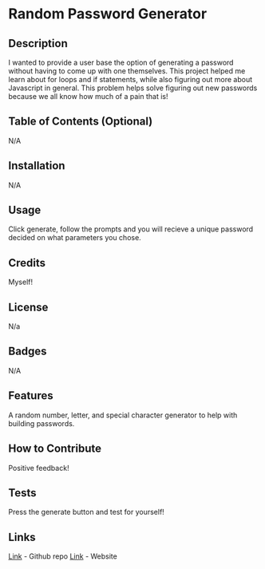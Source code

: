 # Random Password Generator

## Description

I wanted to provide a user base the option of generating a password without having to come up with one themselves. This project helped me learn about for loops and if statements, while also figuring out more about Javascript in general. This problem helps solve figuring out new passwords because we all know how much of a pain that is!

## Table of Contents (Optional)

N/A

## Installation

N/A

## Usage

Click generate, follow the prompts and you will recieve a unique password decided on what parameters you chose.

## Credits

Myself!

## License

N/a

## Badges

N/A

## Features

A random number, letter, and special character generator to help with building passwords.

## How to Contribute

Positive feedback!

## Tests

Press the generate button and test for yourself!

## Links

[Link](https://github.com/JMADA257/Password-Gen) - Github repo
[Link](https://jmada257.github.io/Password-Gen/) - Website
